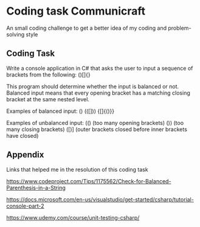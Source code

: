 
# Coding task Communicraft

An small coding challenge to get a better idea of my coding and problem-solving style




## Coding Task

Write a console application in C# that asks the user to input a sequence of brackets from the following: ()[]{}

This program should determine whether the input is balanced or not. Balanced input means that every opening bracket has a matching closing bracket at the same nested level.

Examples of balanced input:
()
(([]))
{[]{()}}

Examples of unbalanced input:
(()      (too many opening brackets)
())      (too many closing brackets)
([)]     (outer brackets closed before inner brackets have closed)

## Appendix

Links that helped me in the resolution of this coding task

https://www.codeproject.com/Tips/1175562/Check-for-Balanced-Parenthesis-in-a-String

https://docs.microsoft.com/en-us/visualstudio/get-started/csharp/tutorial-console-part-2

https://www.udemy.com/course/unit-testing-csharp/

